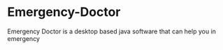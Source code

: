 # Emergency-Doctor
Emergency Doctor is a desktop based java software that can help you in emergency

